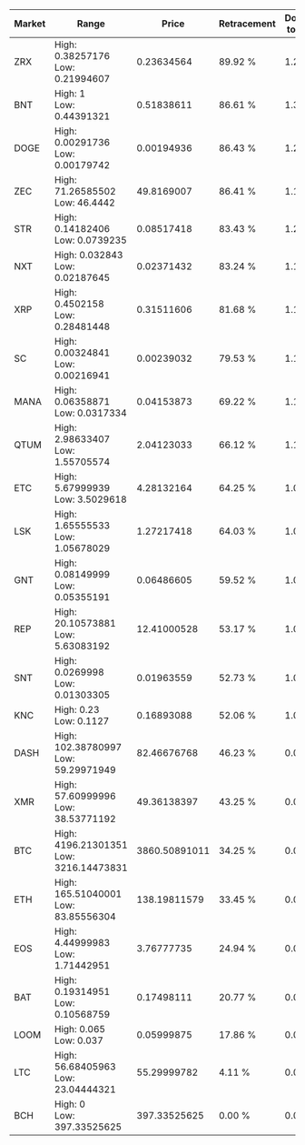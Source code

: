 | Market | Range | Price| Retracement | Doubles to 50% |
| --- | --- | --- | --- | --- |
| ZRX | High: 0.38257176<br />Low: 0.21994607 | 0.23634564 | 89.92 % | 1.27 |
| BNT | High: 1<br />Low: 0.44391321 | 0.51838611 | 86.61 % | 1.39 |
| DOGE | High: 0.00291736<br />Low: 0.00179742 | 0.00194936 | 86.43 % | 1.21 |
| ZEC | High: 71.26585502<br />Low: 46.4442 | 49.8169007 | 86.41 % | 1.18 |
| STR | High: 0.14182406<br />Low: 0.0739235 | 0.08517418 | 83.43 % | 1.27 |
| NXT | High: 0.032843<br />Low: 0.02187645 | 0.02371432 | 83.24 % | 1.15 |
| XRP | High: 0.4502158<br />Low: 0.28481448 | 0.31511606 | 81.68 % | 1.17 |
| SC | High: 0.00324841<br />Low: 0.00216941 | 0.00239032 | 79.53 % | 1.13 |
| MANA | High: 0.06358871<br />Low: 0.0317334 | 0.04153873 | 69.22 % | 1.15 |
| QTUM | High: 2.98633407<br />Low: 1.55705574 | 2.04123033 | 66.12 % | 1.11 |
| ETC | High: 5.67999939<br />Low: 3.5029618 | 4.28132164 | 64.25 % | 1.07 |
| LSK | High: 1.65555533<br />Low: 1.05678029 | 1.27217418 | 64.03 % | 1.07 |
| GNT | High: 0.08149999<br />Low: 0.05355191 | 0.06486605 | 59.52 % | 1.04 |
| REP | High: 20.10573881<br />Low: 5.63083192 | 12.41000528 | 53.17 % | 1.04 |
| SNT | High: 0.0269998<br />Low: 0.01303305 | 0.01963559 | 52.73 % | 1.02 |
| KNC | High: 0.23<br />Low: 0.1127 | 0.16893088 | 52.06 % | 1.01 |
| DASH | High: 102.38780997<br />Low: 59.29971949 | 82.46676768 | 46.23 % | 0.00 |
| XMR | High: 57.60999996<br />Low: 38.53771192 | 49.36138397 | 43.25 % | 0.00 |
| BTC | High: 4196.21301351<br />Low: 3216.14473831 | 3860.50891011 | 34.25 % | 0.00 |
| ETH | High: 165.51040001<br />Low: 83.85556304 | 138.19811579 | 33.45 % | 0.00 |
| EOS | High: 4.44999983<br />Low: 1.71442951 | 3.76777735 | 24.94 % | 0.00 |
| BAT | High: 0.19314951<br />Low: 0.10568759 | 0.17498111 | 20.77 % | 0.00 |
| LOOM | High: 0.065<br />Low: 0.037 | 0.05999875 | 17.86 % | 0.00 |
| LTC | High: 56.68405963<br />Low: 23.04444321 | 55.29999782 | 4.11 % | 0.00 |
| BCH | High: 0<br />Low: 397.33525625 | 397.33525625 | 0.00 % | 0.00 |
